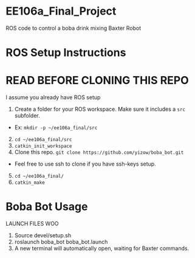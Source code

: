 # EE106a_Final_Project
ROS code to control a boba drink mixing Baxter Robot

# ROS Setup Instructions
# READ BEFORE CLONING THIS REPO
I assume you already have ROS setup


1. Create a folder for your ROS workspace. Make sure it includes a `src` subfolder. 
  * Ex: `mkdir -p ~/ee106a_final/src`
2. `cd ~/ee106a_final/src`
3. `catkin_init_workspace`
4. Clone this repo. `git clone https://github.com/yizow/boba_bot.git`
  * Feel free to use ssh to clone if you have ssh-keys setup.
5. `cd ~/ee106a_final/`
6. `catkin_make`

# Boba Bot Usage
LAUNCH FILES WOO

1. Source devel/setup.sh
2. roslaunch boba_bot boba_bot.launch
3. A new terminal will automatically open, waiting for Baxter commands.
